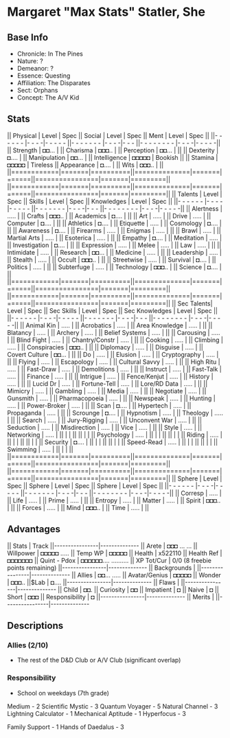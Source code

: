 # Margaret "Max Stats" Statler, She
## Base Info
- Chronicle: In The Pines
- Nature: ?
- Demeanor: ?
- Essence: Questing
- Affiliation: The Disparates
- Sect: Orphans
- Concept: The A/V Kid

## Stats
|| Physical   | Level | Spec     || Social       | Level | Spec || Ment           | Level | Spec    ||
||- - - - - - |- - - -|- - - - - ||- - - - - - - |- - - -|- - - ||- - - - - - - - |- - - -|- - - - -||
|| Strength   | ◘◘... |          || Charisma     | ◘◘◘.. |      || Perception     | ◘◘... |         ||
|| Dexterity  | ◘.... |          || Manipulation | ◘◘... |      || Intelligence   | ◘◘◘◘◘ | Bookish ||
|| Stamina    | ◘◘◘◘◘ | Tireless || Appearance   | ◘.... |      || Wits           | ◘◘◘.. |         ||
||============|=======|==========||==============|=======|======||================|=======|=========||
||============|=======|==========||==============|=======|======||================|=======|=========||
|| Talents    | Level | Spec     || Skills       | Level | Spec || Knowledges     | Level | Spec    ||
||- - - - - - |- - - -|- - - - - ||- - - - - - - |- - - -|- - - ||- - - - - - - - |- - - -|- - - - -||
|| Alertness  | ..... |          || Crafts       | ◘◘◘.. |      || Academics      | ◘.... |         ||
|| Art        | ..... |          || Drive        | ..... |      || Computer       | ◘.... |         ||
|| Athletics  | ◘.... |          || Etiquette    | ..... |      || Cosmology      | ◘.... |         ||
|| Awareness  | ◘.... |          || Firearms     | ..... |      || Enigmas        | ..... |         ||
|| Brawl      | ..... |          || Martial Arts | ..... |      || Esoterica      | ..... |         ||
|| Empathy    | ◘.... |          || Meditation   | ..... |      || Investigation  | ◘.... |         ||
|| Expression | ..... |          || Melee        | ..... |      || Law            | ..... |         ||
|| Intimidate | ..... |          || Research     | ◘◘... |      || Medicine       | ..... |         ||
|| Leadership | ..... |          || Stealth      | ..... |      || Occult         | ◘◘◘.. |         ||
|| Streetwise | ..... |          || Survival     | ◘.... |      || Politics       | ..... |         ||
|| Subterfuge | ..... |          || Technology   | ◘◘◘.. |      || Science        | ◘.... |         ||
||============|=======|==========||==============|=======|======||================|=======|=========||
||============|=======|==========||==============|=======|======||================|=======|=========||
|| Sec Talents| Level | Spec     || Sec Skills   | Level | Spec || Sec Knowledges | Level | Spec    ||
||- - - - - - |- - - -|- - - - - ||- - - - - - - |- - - -|- - - ||- - - - - - - - |- - - -|- - - - -||
|| Animal Kin | ..... |          || Acrobatics   | ..... |      || Area Knowledge | ..... |         ||
|| Blatancy   | ..... |          || Archery      | ..... |      || Belief Systems | ..... |         ||
|| Carousing  | ..... |          || Blind Fight  | ..... |      || Chantry/Constr | ..... |         ||
|| Cooking    | ..... |          || Climbing     | ..... |      || Conspiracies   | ◘◘◘.. |         ||
|| Diplomacy  | ..... |          || Disguise     | ..... |      || Covert Culture | ◘◘... |         ||
|| Do         | ..... |          || Elusion      | ..... |      || Cryptography   | ..... |         ||
|| Flying     | ..... |          || Escapology   | ..... |      || Cultural Savvy | ..... |         ||
|| High Ritu  | ..... |          || Fast-Draw    | ..... |      || Demolitions    | ..... |         ||
|| Instruct   | ..... |          || Fast-Talk    | ..... |      || Finance        | ..... |         ||
|| Intrigue   | ..... |          || Fence/Kenjut | ..... |      || History        | ..... |         ||
|| Lucid Dr   | ..... |          || Fortune-Tell | ..... |      || Lore/RD Data   | ..... |         ||
|| Mimicry    | ..... |          || Gambling     | ..... |      || Media          | ..... |         ||
|| Negotiate  | ..... |          || Gunsmith     | ..... |      || Pharmacopoeia  | ..... |         ||
|| Newspeak   | ..... |          || Hunting      | ..... |      || Power-Broker   | ..... |         ||
|| Scan       | ◘.... |          || Hypertech    | ..... |      || Propaganda     | ..... |         ||
|| Scrounge   | ◘.... |          || Hypnotism    | ..... |      || Theology       | ..... |         ||
|| Search     | ..... |          || Jury-Rigging | ..... |      || Unconvent War  | ..... |         ||
|| Seduction  | ..... |          || Misdirection | ..... |      || Vice           | ..... |         ||
|| Style      | ..... |          || Networking   | ..... |      ||                |       |         ||
||            |       |          || Psychology   | ..... |      ||                |       |         ||
||            |       |          || Riding       | ..... |      ||                |       |         ||
||            |       |          || Security     | ◘.... |      ||                |       |         ||
||            |       |          || Speed-Read   | ..... |      ||                |       |         ||
||            |       |          || Swimming     | ..... |      ||                |       |         ||
||============|=======|==========||==============|=======|======||================|=======|=========||
||============|=======|==========||==============|=======|======||================|=======|=========||
|| Sphere     | Level | Spec     || Sphere       | Level | Spec || Sphere         | Level | Spec    ||
||- - - - - - |- - - -|- - - - - ||- - - - - - - |- - - -|- - - ||- - - - - - - - |- - - -|- - - - -||
|| Corresp    | ..... |          || Life         | ..... |      || Prime          | ..... |         ||
|| Entropy    | ..... |          || Matter       | ..... |      || Spirit         | ◘◘◘.. |         ||
|| Forces     | ..... |          || Mind         | ◘◘◘.. |      || Time           | ..... |         ||

## Advantages
|| Stats          | Track
||----------------|--------------
|| Arete          | ◘◘◘ ... ...
|| Willpower      | ◘◘◘◘◘ .....
||   Temp WP      | ◘◘◘◘◘
|| Health         | x522110
||   Health Ref   | ◘◘◘◘◘◘◘
|| Quint - Pdox   | ◘◘◘◘◘◘.... ..........
|| XP Tot/Cur     | 0/0 (8 freebie points remaining)
||----------------|--------------
|| Backgrounds    |
||----------------|--------------
|| Allies         | ◘◘... .....
|| Avatar/Genius  | ◘◘◘◘◘
|| Wonder         | ◘◘◘..
||$Lab            | ◘....
||----------------|--------------
|| Flaws          |
||----------------|--------------
|| Child          | ◘◘.
|| Curiosity      | ◘◘
|| Impatient      | ◘
|| Naive          | ◘
|| Short          | ◘◘◘
|| Responsibility | ◘
||----------------|--------------
|| Merits         |
||----------------|--------------

## Descriptions
### Allies (2/10)
- The rest of the D&D Club or A/V Club (significant overlap)

### Responsibility
- School on weekdays (7th grade)


Medium - 2
Scientific Mystic - 3
Quantum Voyager - 5
Natural Channel - 3
Lightning Calculator - 1
Mechanical Aptitude - 1
Hyperfocus - 3

Family Support - 1
Hands of Daedalus - 3
